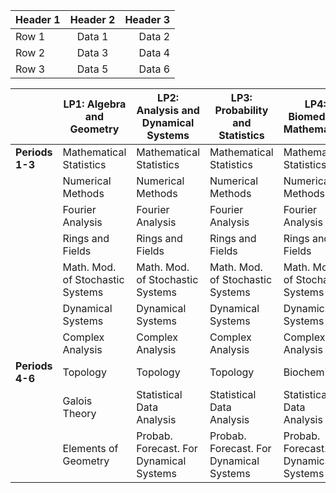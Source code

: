 <!-- --- -->
<!-- title: Welcome to the VU BSc Mathematics webpage -->
<!-- --- -->

<!-- Welcome to the VU BSc Mathematics webpage. In this webpage -->

| Header 1 | Header 2 | Header 3 |
|:---------|:--------:|----------:|
| Row 1    | Data 1   |   Data 2  |
| Row 2    | Data 3   |   Data 4  |
| Row 3    | Data 5   |   Data 6  |


|             | LP1: Algebra and Geometry | LP2: Analysis and Dynamical Systems | LP3: Probability and Statistics | LP4: Biomedical Mathematics | LP5: Computer Science | LP6: Data Science | LP7: Optimisation and Economics |
|-------------|---------------------------|--------------------------------------|---------------------------------|----------------------------|----------------------|-------------------|----------------------------------|
| **Periods 1-3** | Mathematical Statistics    | Mathematical Statistics               | Mathematical Statistics         | Mathematical Statistics     | Mathematical Statistics | Mathematical Statistics | Mathematical Statistics          |
|             | Numerical Methods          | Numerical Methods                     | Numerical Methods               | Numerical Methods           | Numerical Methods      | Numerical Methods   | Numerical Methods                |
|             | Fourier Analysis           | Fourier Analysis                      | Fourier Analysis                | Fourier Analysis            | Fourier Analysis       | Fourier Analysis    | Fourier Analysis                 |
|             | Rings and Fields           | Rings and Fields                      | Rings and Fields                | Rings and Fields            | Computer Programming    | Computer Programming  | Operations Research 1            |
|             | Math. Mod. of Stochastic Systems | Math. Mod. of Stochastic Systems      | Math. Mod. of Stochastic Systems | Math. Mod. of Stochastic Systems | Math. Mod. of Stochastic Systems | Math. Mod. of Stochastic Systems | Math. Mod. of Stochastic Systems |
|             | Dynamical Systems          | Dynamical Systems                     | Dynamical Systems               | Dynamical Systems           | Dynamical Systems      | Dynamical Systems   | Dynamical Systems                |
|             | Complex Analysis           | Complex Analysis                      | Complex Analysis                | Complex Analysis            | Complex Analysis       | Complex Analysis    | Complex Analysis                 |
| **Periods 4-6** | Topology                  | Topology                             | Topology                        | Biochemistry                | Computer Networks      | Data Engineering      | Operations Research 2           |
|             | Galois Theory             | Statistical Data Analysis            | Statistical Data Analysis       | Statistical Data Analysis    | Statistical Data Analysis | Statistical Data Analysis | Statistical Data Analysis         |
|             | Elements of Geometry       | Probab. Forecast. For Dynamical Systems | Probab. Forecast. For Dynamical Systems | Probab. Forecast. For Dynamical Systems | Probab. Forecast. For Dynamical Systems | Probab. Forecast. For Dynamical Systems | Probab. Forecast. For Dynamical Systems |

